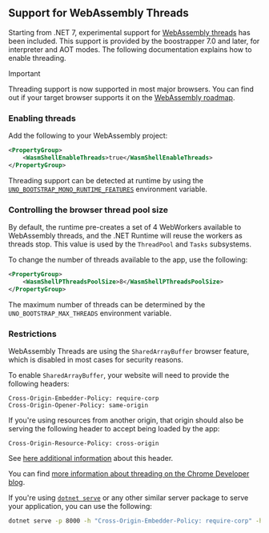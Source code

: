 ## Support for WebAssembly Threads

Starting from .NET 7, experimental support for [WebAssembly threads](https://github.com/WebAssembly/threads/blob/master/proposals/threads/Overview.md) has been included. This support is provided by the boostrapper 7.0 and later, for interpreter and AOT modes. The following documentation explains how to enable threading.

> [!IMPORTANT]
> Threading support is now supported in most major browsers. You can find out if your target browser supports it on the [WebAssembly roadmap](https://webassembly.org/roadmap).

### Enabling threads
Add the following to your WebAssembly project:
```xml
<PropertyGroup>
	<WasmShellEnableThreads>true</WasmShellEnableThreads>
</PropertyGroup>
```

Threading support can be detected at runtime by using the [`UNO_BOOTSTRAP_MONO_RUNTIME_FEATURES`](features-environment-variables.md) environment variable.

### Controlling the browser thread pool size

By default, the runtime pre-creates a set of 4 WebWorkers available to WebAssembly threads, and the .NET Runtime will reuse the workers as threads stop. This value is used by the `ThreadPool` and `Tasks` subsystems.

To change the number of threads available to the app, use the following:
```xml
<PropertyGroup>
	<WasmShellPThreadsPoolSize>8</WasmShellPThreadsPoolSize>
</PropertyGroup>
```

The maximum number of threads can be determined by the `UNO_BOOTSTRAP_MAX_THREADS` environment variable.

### Restrictions
WebAssembly Threads are using the `SharedArrayBuffer` browser feature, which is disabled in most cases for security reasons. 

To enable `SharedArrayBuffer`, your website will need to provide the following headers:

```
Cross-Origin-Embedder-Policy: require-corp
Cross-Origin-Opener-Policy: same-origin
```

If you're using resources from another origin, that origin should also be serving the following header to accept being loaded by the app:
```
Cross-Origin-Resource-Policy: cross-origin
```
See [here additional information](https://developer.mozilla.org/en-US/docs/Web/HTTP/Headers/Cross-Origin-Resource-Policy) about this header.

You can find [more information about threading on the Chrome Developer blog](https://developer.chrome.com/blog/enabling-shared-array-buffer/).

If you're using [`dotnet serve`](https://github.com/natemcmaster/dotnet-serve) or any other similar server package to serve your application, you can use the following:
```sh
dotnet serve -p 8000 -h "Cross-Origin-Embedder-Policy: require-corp" -h "Cross-Origin-Opener-Policy: same-origin"
```
